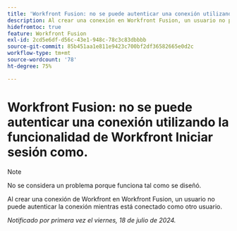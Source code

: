 ```yaml
---
title: 'Workfront Fusion: no se puede autenticar una conexión utilizando la funcionalidad de Workfront Iniciar sesión como'
description: Al crear una conexión en Workfront Fusion, un usuario no puede autenticar la conexión mientras ha iniciado sesión como otro usuario.
hidefromtoc: true
feature: Workfront Fusion
exl-id: 2cd5e6df-d56c-43e1-948c-78c3c83dbbbb
source-git-commit: 85b451aa1e811e9423c700bf2df36582665e0d2c
workflow-type: tm+mt
source-wordcount: '78'
ht-degree: 75%

---
```


# Workfront Fusion: no se puede autenticar una conexión utilizando la funcionalidad de Workfront Iniciar sesión como.

>[!NOTE]
>
>No se considera un problema porque funciona tal como se diseñó.

Al crear una conexión de Workfront en Workfront Fusion, un usuario no puede autenticar la conexión mientras está conectado como otro usuario.

_Notificado por primera vez el viernes, 18 de julio de 2024._

<!--CHECK ME - 1 VIEW APRIL-JUNE 2025 (June 23 and Aug 13)-->

